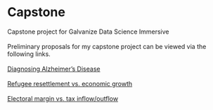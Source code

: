# Capstone
Capstone project for Galvanize Data Science Immersive<br><br>
Preliminary proposals for my capstone project can be viewed via the following links.<br><br>
<a href="https://github.com/mattslaven/capstone/blob/master/Project1.md">Diagnosing Alzheimer’s Disease</a><br><br>
<a href="https://github.com/mattslaven/capstone/blob/master/Project2.md">Refugee resettlement vs. economic growth</a><br><br>
<a href="https://github.com/mattslaven/capstone/blob/master/Project3.md">Electoral margin vs. tax inflow/outflow</a><br><br>
